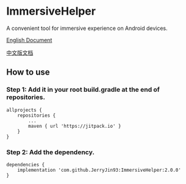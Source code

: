 # ImmersiveHelper
A convenient tool for immersive experience on Android devices.

[English Document](/readme/README_ENG.md)

[中文版文档](readme/README_CHN.md)

## How to use

### Step 1: Add it in your root build.gradle at the end of repositories.

```
allprojects {
	repositories {
		...
		maven { url 'https://jitpack.io' }
	}
}
```

### Step 2: Add the dependency.

```
dependencies {
	implementation 'com.github.JerryJin93:ImmersiveHelper:2.0.0'
}
```
